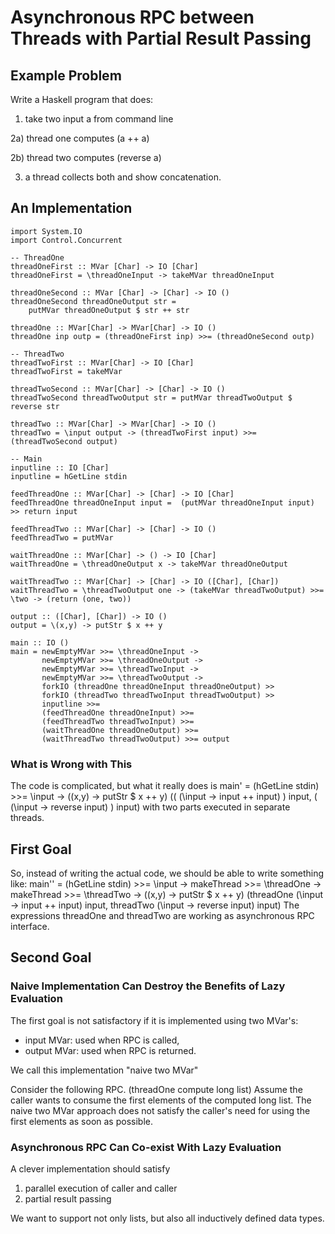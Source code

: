 # Asynchronous RPC between Threads with Partial Result Passing

## Example Problem
Write a Haskell program that does:

1) take two input a from command line

2a) thread one computes (a ++ a)

2b) thread two computes (reverse a)

3) a thread collects both and show concatenation.

## An Implementation
    import System.IO
    import Control.Concurrent

    -- ThreadOne
    threadOneFirst :: MVar [Char] -> IO [Char]
    threadOneFirst = \threadOneInput -> takeMVar threadOneInput

    threadOneSecond :: MVar [Char] -> [Char] -> IO ()
    threadOneSecond threadOneOutput str =
        putMVar threadOneOutput $ str ++ str

    threadOne :: MVar[Char] -> MVar[Char] -> IO ()
    threadOne inp outp = (threadOneFirst inp) >>= (threadOneSecond outp)

    -- ThreadTwo
    threadTwoFirst :: MVar[Char] -> IO [Char]
    threadTwoFirst = takeMVar

    threadTwoSecond :: MVar[Char] -> [Char] -> IO ()
    threadTwoSecond threadTwoOutput str = putMVar threadTwoOutput $ reverse str

    threadTwo :: MVar[Char] -> MVar[Char] -> IO ()
    threadTwo = \input output -> (threadTwoFirst input) >>= (threadTwoSecond output)

    -- Main
    inputline :: IO [Char]
    inputline = hGetLine stdin

    feedThreadOne :: MVar[Char] -> [Char] -> IO [Char]
    feedThreadOne threadOneInput input =  (putMVar threadOneInput input) >> return input

    feedThreadTwo :: MVar[Char] -> [Char] -> IO ()
    feedThreadTwo = putMVar

    waitThreadOne :: MVar[Char] -> () -> IO [Char]
    waitThreadOne = \threadOneOutput x -> takeMVar threadOneOutput

    waitThreadTwo :: MVar[Char] -> [Char] -> IO ([Char], [Char])
    waitThreadTwo = \threadTwoOutput one -> (takeMVar threadTwoOutput) >>= \two -> (return (one, two))

    output :: ([Char], [Char]) -> IO ()
    output = \(x,y) -> putStr $ x ++ y

    main :: IO ()
    main = newEmptyMVar >>= \threadOneInput ->
           newEmptyMVar >>= \threadOneOutput ->
           newEmptyMVar >>= \threadTwoInput ->
           newEmptyMVar >>= \threadTwoOutput ->
           forkIO (threadOne threadOneInput threadOneOutput) >>
           forkIO (threadTwo threadTwoInput threadTwoOutput) >>
           inputline >>=
           (feedThreadOne threadOneInput) >>=
           (feedThreadTwo threadTwoInput) >>= 
           (waitThreadOne threadOneOutput) >>=
           (waitThreadTwo threadTwoOutput) >>= output
    
### What is Wrong with This

The code is complicated, but what it really does is 
    main' = (hGetLine stdin) >>= \input ->
            (\(x,y) -> putStr $ x ++ y)
            ((  (\input -> input ++ input)  ) input,
             (  (\input -> reverse input)   ) input)
with two parts executed in separate threads.


## First Goal

So, instead of writing the actual code, we should be able to write something like:
    main'' = (hGetLine stdin) >>= \input ->
            makeThread >>= \threadOne ->
            makeThread >>= \threadTwo ->
            (\(x,y) -> putStr $ x ++ y)
            (threadOne (\input -> input ++ input) input,
             threadTwo (\input -> reverse input) input)
The expressions threadOne and threadTwo are working as asynchronous RPC interface.



## Second Goal

### Naive Implementation Can Destroy the Benefits of Lazy Evaluation

The first goal is not satisfactory if it is implemented using two MVar's:

- input MVar: used when RPC is called,
- output MVar: used when RPC is returned.

We call this implementation "naive two MVar"

Consider the following RPC.
    (threadOne compute long list)
Assume the caller wants to consume the first elements of the computed long list.
The naive two MVar approach does not satisfy the caller's need for using
the first elements as soon as possible.

### Asynchronous RPC Can Co-exist With Lazy Evaluation
A clever implementation should satisfy

1. parallel execution of caller and caller
1. partial result passing

We want to support not only lists, but also all inductively defined data types.
